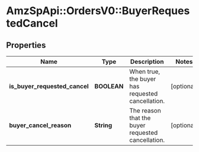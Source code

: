# AmzSpApi::OrdersV0::BuyerRequestedCancel

## Properties
Name | Type | Description | Notes
------------ | ------------- | ------------- | -------------
**is_buyer_requested_cancel** | **BOOLEAN** | When true, the buyer has requested cancellation. | [optional] 
**buyer_cancel_reason** | **String** | The reason that the buyer requested cancellation. | [optional] 


